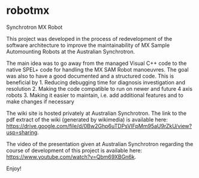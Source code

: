# robotmx
Synchrotron MX Robot

This project was developed in the process of redevelopment of the software architecture to improve the maintainability of MX Sample Automounting Robots at the Australian Synchrotron.

The main idea was to go away from the managed Visual C++ code to the native SPEL+ code for handling the MX SAM Robot manoeuvres. The goal was also to have a good documented and a structured code. This is beneficial by 1. Reducing debugging time for diagnosis investigation and resolution 2. Making the code compatible to run on newer and future 4 axis robots 3. Making it easier to maintain, i.e. add additional features and to make changes if necessary

The wiki site is hosted privately at Australian Synchrotron. The link to the pdf extract of the wiki (generated by wikimedia) is available here: https://drive.google.com/file/d/0Bw2Ghp6uTDPsVlFpMm95aU9rZkU/view?usp=sharing.

The video of the presentation given at Australian Synchrotron regarding the course of development of this project is available here: https://www.youtube.com/watch?v=Qbm69XBGn6k.

Enjoy!
